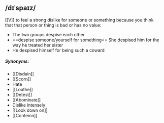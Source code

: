 ## /dɪˈspaɪz/
[[V]]
to feel a strong dislike for someone or something because you think that that person or thing is bad or has no value:

- The two groups despise each other
- ==despise someone/yourself for something==
She despised him for the way he treated her sister
- He despised himself for being such a coward

##### Synonyms:
- [[Disdain]]
- [[Scorn]]
- Hate
- [[Loathe]]
- [[Detest]]
- [[Abominate]]
- Dislike intensely
- [[Look down on]]
- [[Contemn]]
